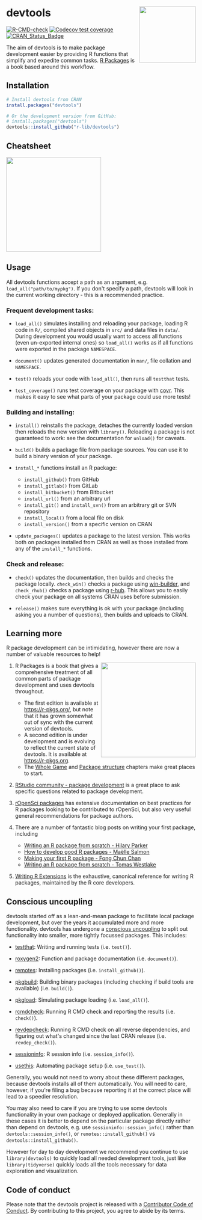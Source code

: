 # devtools <img src="man/figures/logo.svg" align="right" height = 150/>

<!-- badges: start -->
[![R-CMD-check](https://github.com/r-lib/devtools/actions/workflows/R-CMD-check.yaml/badge.svg)](https://github.com/r-lib/devtools/actions/workflows/R-CMD-check.yaml)
[![Codecov test coverage](https://codecov.io/gh/r-lib/devtools/branch/main/graph/badge.svg)](https://app.codecov.io/gh/r-lib/devtools?branch=main)
[![CRAN_Status_Badge](https://www.r-pkg.org/badges/version/devtools)](https://cran.r-project.org/package=devtools)
<!-- badges: end -->

The aim of devtools is to make package development easier by providing R
functions that simplify and expedite common tasks. [R
Packages](https://r-pkgs.org/) is a book based around this workflow.

## Installation

```r
# Install devtools from CRAN
install.packages("devtools")

# Or the development version from GitHub:
# install.packages("devtools")
devtools::install_github("r-lib/devtools")
```

## Cheatsheet

<a href="https://rawgit.com/rstudio/cheatsheets/main/package-development.pdf"><img src="https://raw.githubusercontent.com/batpigandme/cheatsheets/1c942c36846559b3e8efbd40d023bc351aeed6ba/pngs/thumbnails/package-development-thumbs.png" height="252"/></a>

## Usage

All devtools functions accept a path as an argument, e.g.
`load_all("path/to/mypkg")`. If you don't specify a path, devtools will
look in the current working directory - this is a recommended practice.

### Frequent development tasks:

* `load_all()` simulates installing and reloading your package, loading R code
  in `R/`, compiled shared objects in `src/` and data files in `data/`. During
  development you would usually want to access all functions (even un-exported
  internal ones) so `load_all()` works as if all functions were exported in the
  package `NAMESPACE`.

* `document()` updates generated documentation in `man/`, file collation and
  `NAMESPACE`.

* `test()` reloads your code with `load_all()`, then runs all `testthat` tests.

* `test_coverage()` runs test coverage on your package with
  [covr](https://github.com/r-lib/covr). This makes it easy to see what parts of your
  package could use more tests!

### Building and installing:

* `install()` reinstalls the package, detaches the currently loaded version
  then reloads the new version with `library()`. Reloading a package is not
  guaranteed to work: see the documentation for `unload()` for caveats.

* `build()` builds a package file from package sources. You can use it to build
  a binary version of your package.

* `install_*` functions install an R package:
   * `install_github()` from GitHub
   * `install_gitlab()` from GitLab
   * `install_bitbucket()` from Bitbucket
   * `install_url()` from an arbitrary url
   * `install_git()` and `install_svn()` from an arbitrary git or SVN repository
   * `install_local()` from a local file on disk
   * `install_version()` from a specific version on CRAN

* `update_packages()` updates a package to the latest version. This works
  both on packages installed from CRAN as well as those installed from any of
  the `install_*` functions.

### Check and release:

* `check()` updates the documentation, then builds and checks the package locally.
  `check_win()` checks a package using
  [win-builder](https://win-builder.r-project.org/), and `check_rhub()` checks a package using
  [r-hub](https://log.r-hub.io/). This allows you to easily check
  your package on all systems CRAN uses before submission.

* `release()` makes sure everything is ok with your package (including asking
  you a number of questions), then builds and uploads to CRAN.

## Learning more

R package development can be intimidating, however there are now a number of
valuable resources to help!

<a href="https://r-pkgs.org"><img src="http://r-pkgs.org/images/cover.png" height="252" align = "right"/></a>

1. R Packages is a book that gives a comprehensive treatment of all common parts
   of package development and uses devtools throughout.
    * The first edition is available at <https://r-pkgs.org/>, but note that
      it has grown somewhat out of sync with the current version of devtools.
    * A second edition is under development and is evolving to reflect the
      current state of devtools. It is available at <https://r-pkgs.org>.
    * The [Whole Game](https://r-pkgs.org/whole-game.html) and
      [Package structure](https://r-pkgs.org/package-structure-state.html) chapters
      make great places to start.

2. [RStudio community - package
   development](https://community.rstudio.com/c/package-development/11)
   is a great place to ask specific questions related to package development.

3. [rOpenSci packages](https://devguide.ropensci.org/) has
   extensive documentation on best practices for R packages looking to be
   contributed to rOpenSci, but also very useful general recommendations
   for package authors.

4. There are a number of fantastic blog posts on writing your first package, including
   - [Writing an R package from scratch - Hilary Parker](https://hilaryparker.com/2014/04/29/writing-an-r-package-from-scratch/)
   - [How to develop good R packages - Maëlle Salmon](https://masalmon.eu/2017/12/11/goodrpackages/)
   - [Making your first R package - Fong Chun Chan](https://tinyheero.github.io/jekyll/update/2015/07/26/making-your-first-R-package.html)
   - [Writing an R package from scratch - Tomas Westlake](https://r-mageddon.netlify.app/post/writing-an-r-package-from-scratch/)

5. [Writing R
   Extensions](https://cran.r-project.org/doc/manuals/r-release/R-exts.html) is
   the exhaustive, canonical reference for writing R packages, maintained by
   the R core developers.

## Conscious uncoupling

devtools started off as a lean-and-mean package to facilitate local package
development, but over the years it accumulated more and more functionality.
devtools has undergone a [conscious
uncoupling](https://web.archive.org/web/20140326060230/https://www.goop.com/journal/be/conscious-uncoupling)
to split out functionality into smaller, more tightly focussed packages. This
includes:

* [testthat](https://github.com/r-lib/testthat): Writing and running tests
  (i.e. `test()`).

* [roxygen2](https://github.com/r-lib/roxygen2): Function and package documentation
  (i.e. `document()`).

* [remotes](https://github.com/r-lib/remotes): Installing packages (i.e.
  `install_github()`).

* [pkgbuild](https://github.com/r-lib/pkgbuild): Building binary packages
  (including checking if build tools are available) (i.e. `build()`).

* [pkgload](https://github.com/r-lib/pkgload): Simulating package loading (i.e.
  `load_all()`).

* [rcmdcheck](https://github.com/r-lib/rcmdcheck): Running R CMD check and
  reporting the results (i.e. `check()`).

* [revdepcheck](https://github.com/r-lib/revdepcheck): Running R CMD check on
  all reverse dependencies, and figuring out what's changed since the last CRAN
  release (i.e. `revdep_check()`).

* [sessioninfo](https://github.com/r-lib/sessioninfo): R session info (i.e.
  `session_info()`).

* [usethis](https://github.com/r-lib/usethis): Automating package setup (i.e.
  `use_test()`).

Generally, you would not need to worry about these different packages, because
devtools installs all of them automatically. You will need to care, however, if
you're filing a bug because reporting it at the correct place will lead to a
speedier resolution.

You may also need to care if you are trying to use some devtools functionality
in your own package or deployed application. Generally in these cases it
is better to depend on the particular package directly rather than depend on devtools,
e.g. use `sessioninfo::session_info()` rather than `devtools::session_info()`,
or `remotes::install_github()` vs `devtools::install_github()`.

However for day to day development we recommend you continue to use
`library(devtools)` to quickly load all needed development tools, just like
`library(tidyverse)` quickly loads all the tools necessary for data exploration
and visualization.

## Code of conduct

Please note that the devtools project is released with a [Contributor Code of Conduct](https://github.com/r-lib/devtools/blob/main/.github/CODE_OF_CONDUCT.md). By contributing to this project, you agree to abide by its terms.
